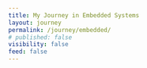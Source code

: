 ```yaml
---
title: My Journey in Embedded Systems
layout: journey
permalink: /journey/embedded/
# published: false
visibility: false
feed: false
---
```




